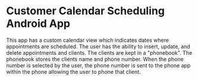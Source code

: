 # Customer Calendar Scheduling Android App

This app has a custom calendar view which indicates dates where appointments are scheduled. The user has the ability to insert, update, and delete appointments and clients. The clients are kept in a "phonebook". The phonebook stores the clients name and phone number. When the phone number is selected by the user, the phone number is sent to the phone app within the phone allowing the user to phone that client.

